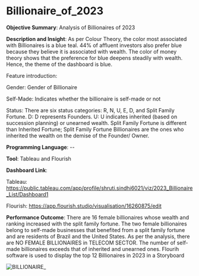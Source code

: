 # Billionaire_of_2023

**Objective Summary**: Analysis of Billionaires of 2023

**Description and Insight**: 
As per Colour Theory, the color most associated with Billionaires is a blue teal. 44% of affluent investors also prefer blue because they believe it is associated with wealth. The color of money theory shows that the preference for blue deepens steadily with wealth. Hence, the theme of the dashboard is blue. 

Feature introduction:

Gender: Gender of Billionaire

Self-Made: Indicates whether the billionaire is self-made or not

Status: There are six status categories: R, N, U, E, D, and Split Family Fortune. D: D represents Founders. U: U indicates inherited (based on succession planning) or unearned wealth. Split Family Fortune is different than Inherited Fortune; Split Family Fortune Billionaires are the ones who inherited the wealth on the demise of the Founder/ Owner.


**Programming Language**:  --


**Tool**: Tableau and Flourish 


**Dashboard Link**:


Tableau: https://public.tableau.com/app/profile/shruti.sindhi6021/viz/2023_Billionaire_List/Dashboard1

Flourish: https://app.flourish.studio/visualisation/16260875/edit

**Performance Outcome**: There are 16 female billionaires whose wealth and ranking increased with the split family fortune. The two female billionaires belong to self-made businesses that benefited from a split family fortune and are residents of Brazil and the United States. As per the analysis, there are NO FEMALE BILLIONAIRES in TELECOM SECTOR. The number of self-made billionaires exceeds that of inherited and unearned ones. 
Flourih software is used to display the top 12 Billionaires in 2023 in a Storyboard


![BILLIONAIRE_](https://github.com/user-attachments/assets/2c590322-c0e2-4c44-8fc1-48237a14d31a)
